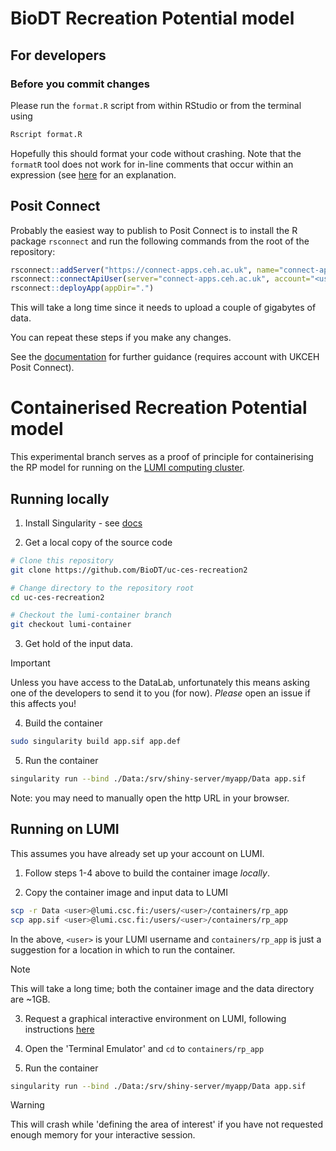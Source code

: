 # BioDT Recreation Potential model

## For developers

### Before you commit changes

Please run the `format.R` script from within RStudio or from the terminal using

```sh
Rscript format.R
```

Hopefully this should format your code without crashing.
Note that the `formatR` tool does not work for in-line comments that occur within an expression (see [here](https://yihui.org/formatr/#inline-comments-after-an-incomplete-expression-or) for an explanation.


## Posit Connect

Probably the easiest way to publish to Posit Connect is to install the R package `rsconnect` and run the following commands from the root of the repository:

```R
rsconnect::addServer("https://connect-apps.ceh.ac.uk", name="connect-apps.ceh.ac.uk")
rsconnect::connectApiUser(server="connect-apps.ceh.ac.uk", account="<username>", apiKey="<api key>")
rsconnect::deployApp(appDir=".")
```

This will take a long time since it needs to upload a couple of gigabytes of data.

You can repeat these steps if you make any changes.

See the [documentation](https://connect-apps.ceh.ac.uk/__docs__/user/publishing-r/) for further guidance (requires account with UKCEH Posit Connect).


# Containerised Recreation Potential model

This experimental branch serves as a proof of principle for containerising the RP model for running on the [LUMI computing cluster](https://lumi-supercomputer.eu/).


## Running locally

1. Install Singularity - see [docs](https://sylabs.io/docs/#latestver)

2. Get a local copy of the source code

```sh
# Clone this repository
git clone https://github.com/BioDT/uc-ces-recreation2

# Change directory to the repository root
cd uc-ces-recreation2

# Checkout the lumi-container branch
git checkout lumi-container
```

3. Get hold of the input data.

> [!IMPORTANT]
> Unless you have access to the DataLab, unfortunately this means asking one of the developers to send it to you (for now). _Please_ open an issue if this affects you!

4. Build the container

```sh
sudo singularity build app.sif app.def
```

5. Run the container

```sh
singularity run --bind ./Data:/srv/shiny-server/myapp/Data app.sif
```

Note: you may need to manually open the http URL in your browser.


## Running on LUMI

This assumes you have already set up your account on LUMI.

1. Follow steps 1-4 above to build the container image _locally_.

2. Copy the container image and input data to LUMI

```sh
scp -r Data <user>@lumi.csc.fi:/users/<user>/containers/rp_app
scp app.sif <user>@lumi.csc.fi:/users/<user>/containers/rp_app
```

In the above, `<user>` is your LUMI username and `containers/rp_app` is just a suggestion for a location in which to run the container.

> [!NOTE]
> This will take a long time; both the container image and the data directory are ~1GB.

3. Request a graphical interactive environment on LUMI, following instructions [here](https://docs.lumi-supercomputer.eu/runjobs/webui/interactive-apps/)

4. Open the 'Terminal Emulator' and `cd` to `containers/rp_app`

5. Run the container

```sh
singularity run --bind ./Data:/srv/shiny-server/myapp/Data app.sif
```

> [!WARNING]
> This will crash while 'defining the area of interest' if you have not requested enough memory for your interactive session.


